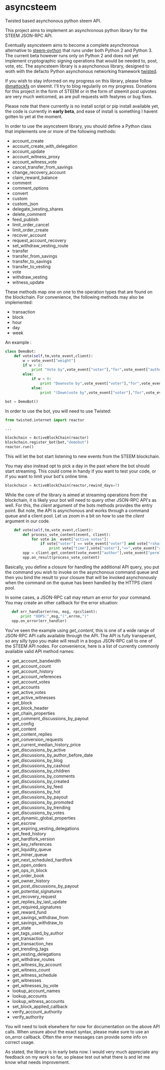 # asyncsteem
Twisted based asynchonous python steem API. 

This project aims to implement an asynchronous python library for the STEEM JSON-RPC API.

Eventually asyncsteem aims to become a complete asynchronous alternative to [steem-python](https://github.com/steemit/steem-python) that runs under both Python 2 and Python 3. 
The current beta however runs only on Python 2 and does not yet implement cryptographic signing operations that would be needed to, post, vote, etc.
The asyncsteem library is a asynchonous library, designed to woth with the defacto Python asynchonous networking framework [twisted](https://twistedmatrix.com/trac/).

If you wish to stay informed on my progress on this library, please follow [@mattockfs](https://steemit.com/@mattockfs) on steemit. I'll try to blog regularily on my progress. Donations for this project in the form of STEEM or in the form of steemit post upvotes are very much welcomed, as are pull requests with featyres or bug fixes.

Please note that there currently is no install script or pip install available yet, the code is currently in **early beta**, and ease of install is something I havent gotten to yet at the moment.

In order to use the asyncsteem library, you should define a Python class that implements one or more of the following methods:

* account\_create
* account\_create\_with\_delegation
* account\_update
* account\_witness\_proxy
* account\_witness\_vote
* cancel\_transfer\_from\_savings
* change\_recovery\_account
* claim\_reward\_balance
* comment
* comment\_options
* convert
* custom
* custom\_json
* delegate_\vesting_shares
* delete\_comment
* feed\_publish
* limit\_order\_cancel
* limit\_order\_create
* recover\_account
* request\_account\_recovery
* set\_withdraw\_vesting\_route
* transfer
* transfer\_from\_savings
* transfer\_to\_savings
* transfer\_to\_vesting
* vote
* withdraw\_vesting
* witness\_update

These methods map one on one to the operation types that are found on the blockchain. For convenience, the following methods may also be implemented:

* transaction
* block
* hour
* day
* week

An example :

```python
class DemoBot:
    def vote(self,tm,vote_event,client):
        w = vote_event["weight"]
        if w > 0:
            print "Vote by",vote_event["voter"],"for",vote_event["author"]
        else:
            if w < 0:
                print "Downvote by",vote_event["voter"],"for",vote_event["author"]
            else:
                print "(Down)vote by",vote_event["voter"],"for",vote_event["author"],"CANCELED"

bot = DemoBot()
```

In order to use the bot, you will need to use Twisted:

```python
from twisted.internet import reactor

...

blockchain = ActiveBlockChain(reactor)
blockchain.register_bot(bot,"demobot")
reactor.run()
```

This will let the bot start listening to new events from the STEEM blockchain.

You may also instead opt to pick a day in the past where the bot should start streaming. This could come in handy if you want to test your code, or if you want to limit your bot's online time. 

```python
blockchain = ActiveBlockChain(reactor,rewind_days=7)
```

While the core of the library is aimed at streaming operations from the blockchain, it is likely your bot will need to query other JSON-RPC API's as well. For this, the *client* argument of the bots methods provides the entry point. But note, the API is asynchonous and works through a command queue and a client pool. Let us zoom in a bit on how to use the *client* argument in our code.

```python
    def vote(self,tm,vote_event,client):
        def process_vote_content(event, client):
            for vote in  event["active_votes"]:
                if vote["voter"] == vote_event["voter"] and vote["rshares"] != 0:
                    print vote["time"],vote["voter"],"=>",vote_event["author"],vote["rshares"]
        opp = client.get_content(vote_event["author"],vote_event["permlink"])
        opp.on_result(process_vote_content)
```

Basically, you define a closure for handling the additional API query, you put the command you wish to invoke on the asynchonous command queue and then you bind the result to your closure that will be invoked asynchonously when the command on the queue has been handled by the HTTPS client pool.

In some cases, a JSON-RPC call may return an error for your command. You may create an other callback for the error situation:

```python
   def err_handler(errno, msg, rpcclient):
       print "OOPS:",msg,"(",errno,")"
   opp.on_error(err_handler)
```

You've seen the example using *get\_content*, this is one of a wide range of JSON-RPC API calls available through the API. The API is fully transperant, so any silly typo you make will result in a bogus JSON-RPC call to one of the STEEM API nodes. For convenience, here is a list of currently commonly available valid API method names:

* get\_account\_bandwidth
* get\_account\_count
* get\_account\_history
* get\_account\_references
* get\_account\_votes
* get\_accounts
* get\_active\_votes
* get\_active\_witnesses
* get\_block
* get\_block\_header
* get\_chain\_properties
* get\_comment\_discussions\_by\_payout
* get\_config
* get\_content
* get\_content\_replies
* get\_conversion\_requests
* get\_current\_median\_history\_price
* get\_discussions\_by\_active
* get\_discussions\_by\_author\_before\_date
* get\_discussions\_by\_blog
* get\_discussions\_by\_cashout
* get\_discussions\_by\_children
* get\_discussions\_by\_comments
* get\_discussions\_by\_created
* get\_discussions\_by\_feed
* get\_discussions\_by\_hot
* get\_discussions\_by\_payout
* get\_discussions\_by\_promoted
* get\_discussions\_by\_trending
* get\_discussions\_by\_votes
* get\_dynamic\_global\_properties
* get\_escrow
* get\_expiring\_vesting\_delegations
* get\_feed\_history
* get\_hardfork\_version
* get\_key\_references
* get\_liquidity\_queue
* get\_miner\_queue
* get\_next\_scheduled\_hardfork
* get\_open\_orders
* get\_ops\_in\_block
* get\_order\_book
* get\_owner\_history
* get\_post\_discussions\_by\_payout
* get\_potential\_signatures
* get\_recovery\_request
* get\_replies\_by\_last\_update
* get\_required\_signatures
* get\_reward\_fund
* get\_savings\_withdraw\_from
* get\_savings\_withdraw\_to
* get\_state
* get\_tags\_used\_by\_author
* get\_transaction
* get\_transaction\_hex
* get\_trending\_tags
* get\_vesting\_delegations
* get\_withdraw\_routes
* get\_witness\_by\_account
* get\_witness\_count
* get\_witness\_schedule
* get\_witnesses
* get\_witnesses\_by\_vote
* lookup\_account\_names
* lookup\_accounts
* lookup\_witness\_accounts
* set\_block\_applied\_callback
* verify\_account\_authority
* verify\_authority

You will need to look elsewhere for now for documentation on the above API calls. When unsure about the exact syntax, please make sure to use an on\_error callback. Often the error messages can provide some info on correct usage.

As stated, the library is in early beta now. I would very much appreciate any feedback on my work so far, so please test out what there is and let me know what needs improvement. 

